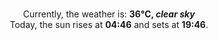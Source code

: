 <p  align="center"><br/>Currently, the weather is: <b> 36°C, <i>clear sky</i></b></br>Today, the sun rises at <b>04:46</b> and sets at <b>19:46</b>.</p>